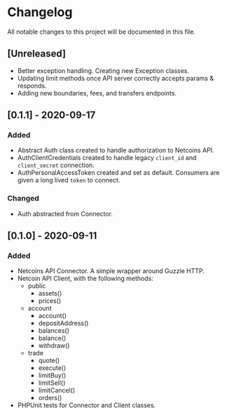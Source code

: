 # Changelog
All notable changes to this project will be documented in this file.

## [Unreleased]
- Better exception handling. Creating new Exception classes.
- Updating limit methods once API server correctly accepts params & responds.
- Adding new boundaries, fees, and transfers endpoints.

## [0.1.1] - 2020-09-17
### Added
- Abstract Auth class created to handle authorization to Netcoins API.
- AuthClientCredentials created to handle legacy `client_id` and `client_secret` connection.
- AuthPersonalAccessToken created and set as default. Consumers are given a long lived `token` to connect.
### Changed
- Auth abstracted from Connector.

## [0.1.0] - 2020-09-11
### Added
- Netcoins API Connector. A simple wrapper around Guzzle HTTP.
- Netcoin API Client, with the following methods:
    - public
        - assets()
        - prices()
    - account
        - account()
        - depositAddress()
        - balances()
        - balance()
        - withdraw()
    - trade
        - quote()
        - execute()
        - limitBuy()
        - limitSell()
        - limitCancel()
        - orders()
- PHPUnit tests for Connector and Client classes.
